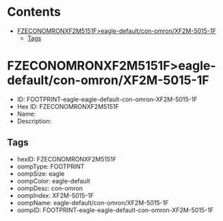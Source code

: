 



Contents
========

* [FZECONOMRONXF2M5151F>eagle-default/con-omron/XF2M-5015-1F](#fzeconomronxf2m5151feagle-defaultcon-omronxf2m-5015-1f)
	* [Tags](#tags)

# FZECONOMRONXF2M5151F>eagle-default/con-omron/XF2M-5015-1F

- ID: FOOTPRINT-eagle-eagle-default-con-omron-XF2M-5015-1F
- Hex ID: FZECONOMRONXF2M5151F
- Name: 
- Description: 

## Tags

- hexID: FZECONOMRONXF2M5151F
- oompType: FOOTPRINT
- oompSize: eagle
- oompColor: eagle-default
- oompDesc: con-omron
- oompIndex: XF2M-5015-1F
- oompName: eagle-default/con-omron/XF2M-5015-1F
- oompID: FOOTPRINT-eagle-eagle-default-con-omron-XF2M-5015-1F
